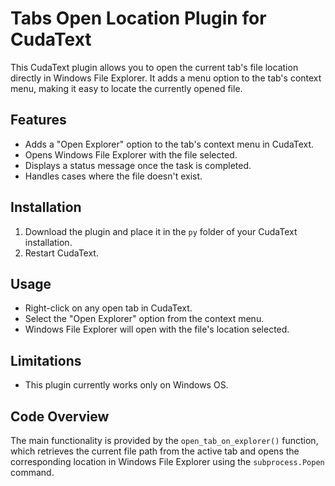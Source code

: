 # Tabs Open Location Plugin for CudaText

This CudaText plugin allows you to open the current tab's file location directly in Windows File Explorer. It adds a menu option to the tab's context menu, making it easy to locate the currently opened file.

## Features

- Adds a "Open Explorer" option to the tab's context menu in CudaText.
- Opens Windows File Explorer with the file selected.
- Displays a status message once the task is completed.
- Handles cases where the file doesn't exist.

## Installation

1. Download the plugin and place it in the `py` folder of your CudaText installation.
2. Restart CudaText.

## Usage

- Right-click on any open tab in CudaText.
- Select the "Open Explorer" option from the context menu.
- Windows File Explorer will open with the file's location selected.

## Limitations

- This plugin currently works only on Windows OS.

## Code Overview

The main functionality is provided by the `open_tab_on_explorer()` function, which retrieves the current file path from the active tab and opens the corresponding location in Windows File Explorer using the `subprocess.Popen` command.
